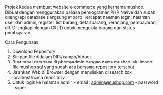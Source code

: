 Projek Kedua membuat website e-commerce yang bernama mushop. Dibuat dengan menggunakan bahasa pemrograman PHP Native dan sudah dilengkapi database (langsung import)
Terdapat halaman login, halaman user dan admin, register, list barang, detail barang, keranjang, pembayaran, dll. Dilengkapi dengan CRUD untuk mengelola barang dan status pembayaran.

Cara Pengunaan 
1. Download Repository
2. Simpan file didalam DIR:/xampp/htdocs
3. Buat tabel database di phpmyadmin dengan nama mushop lalu import file mushop.sql yang sudah ada bersama repository tersebut
4. Jalankan Web di Browser dengan menuliskan di search box localhost/nama repository
5. Untuk login ke halaman admin 
           - email : admin@mushop.com
           - password : super



